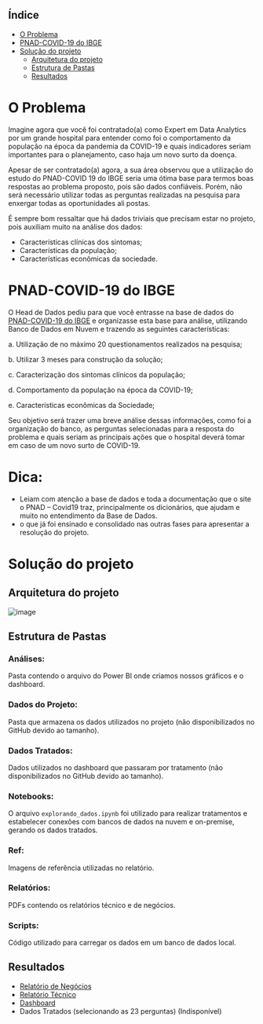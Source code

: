 
## Índice

- [O Problema](#o-problema)
- [PNAD-COVID-19 do IBGE](#pnad-covid-19-do-ibge)
- [Solução do projeto](#solução-do-projeto)
    - [Arquitetura do projeto](#arquitetura-do-projeto)
    - [Estrutura de Pastas](#estrutura-de-pastas)
    - [Resultados](#resultados)

# O Problema

Imagine agora que você foi contratado(a) como Expert em Data Analytics por um grande hospital para entender como foi o comportamento da população na época da pandemia da COVID-19 e quais indicadores seriam importantes para o planejamento, caso haja um novo surto da doença.
    
Apesar de ser contratado(a) agora, a sua área observou que a utilização do estudo do PNAD-COVID 19 do IBGE seria uma ótima base para termos boas respostas ao problema proposto, pois são dados confiáveis. Porém, não será necessário utilizar todas as perguntas realizadas na pesquisa para enxergar todas as oportunidades ali postas.

É sempre bom ressaltar que há dados triviais que precisam estar no projeto, pois auxiliam muito na análise dos dados:

* Características clínicas dos sintomas;
* Características da população;
* Características econômicas da sociedade.

# PNAD-COVID-19 do IBGE

O Head de Dados pediu para que você entrasse na base de dados do 
[PNAD-COVID-19 do IBGE](https://covid19.ibge.gov.br/pnad-covid/)
e organizasse esta base para análise, utilizando Banco de Dados em Nuvem e trazendo as seguintes características:

a. Utilização de no máximo 20 questionamentos realizados na pesquisa;

b. Utilizar 3 meses para construção da solução;

c. Caracterização dos sintomas clínicos da população;

d. Comportamento da população na época da COVID-19;

e. Características econômicas da Sociedade;
        

Seu objetivo será trazer uma breve análise dessas informações, como foi a organização do banco, as perguntas selecionadas para a resposta do problema e quais seriam as principais ações que o hospital deverá tomar em caso de um novo surto de COVID-19.
        
# Dica:

- Leiam com atenção a base de dados e toda a documentação que o site o PNAD – Covid19 traz, principalmente os dicionários, que ajudam e muito no entendimento da Base de Dados. 
-  o que já foi ensinado e consolidado nas outras fases para apresentar a resolução do projeto.

# Solução do projeto

## Arquitetura do projeto

![image](https://github.com/IgorNascAlves/Tech_Challenge_Fase03/assets/26041581/001bd63d-e342-4ce6-86c4-bea015563643)

## Estrutura de Pastas

### Análises:
Pasta contendo o arquivo do Power BI onde criamos nossos gráficos e o dashboard.

### Dados do Projeto:
Pasta que armazena os dados utilizados no projeto (não disponibilizados no GitHub devido ao tamanho).

### Dados Tratados:
Dados utilizados no dashboard que passaram por tratamento (não disponibilizados no GitHub devido ao tamanho).

### Notebooks:
O arquivo `explorando_dados.ipynb` foi utilizado para realizar tratamentos e estabelecer conexões com bancos de dados na nuvem e on-premise, gerando os dados tratados.

### Ref:
Imagens de referência utilizadas no relatório.

### Relatórios:
PDFs contendo os relatórios técnico e de negócios.

### Scripts:
Código utilizado para carregar os dados em um banco de dados local.

## Resultados

- [Relatório de Negócios](https://github.com/IgorNascAlves/Tech_Challenge_Fase03/blob/main/Relat%C3%B3rios/Impactos%20COVID-19%20-%20Grupo42.pdf)
- [Relatório Técnico](https://github.com/IgorNascAlves/Tech_Challenge_Fase03/blob/main/Relat%C3%B3rios/Impactos%20COVID-19%20-%20Grupo42.pdf)
- [Dashboard](https://github.com/IgorNascAlves/Tech_Challenge_Fase03/blob/main/Analises/Criando-m%C3%A9tricas.pbix)
- Dados Tratados (selecionando as 23 perguntas) (Indisponível)

    






